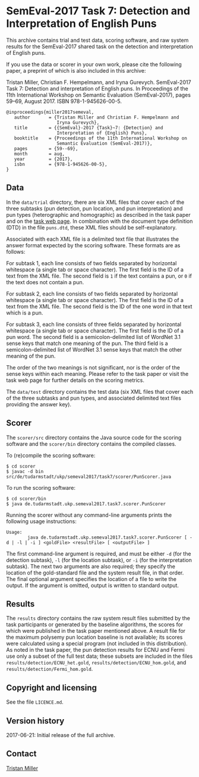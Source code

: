 SemEval-2017 Task 7: Detection and Interpretation of English Puns
==================================================================

This archive contains trial and test data, scoring software, and raw
system results for the SemEval-2017 shared task on the detection and
interpretation of English puns.

If you use the data or scorer in your own work, please cite the
following paper, a preprint of which is also included in this archive:

Tristan Miller, Christian F. Hempelmann, and Iryna Gurevych.
SemEval-2017 Task 7: Detection and interpretation of English puns. In
Proceedings of the 11th International Workshop on Semantic Evaluation
(SemEval-2017), pages 59–69, August 2017. ISBN 978-1-945626-00-5.

```
@inproceedings{miller2017semeval,
   author       = {Tristan Miller and Christian F. Hempelmann and
                   Iryna Gurevych},
   title        = {{SemEval}-2017 {Task}~7: {Detection} and
                   Interpretation of {English} Puns},
   booktitle    = {Proceedings of the 11th International Workshop on
                   Semantic Evaluation (SemEval-2017)},
   pages        = {59--69},
   month        = aug,
   year         = {2017},
   isbn         = {978-1-945626-00-5},
}
```

Data
----

In the `data/trial` directory, there are six XML files that cover each
of the three subtasks (pun detection, pun location, and pun
interpretation) and pun types (heterographic and homographic) as
described in the task paper and on the
[task web page](http://alt.qcri.org/semeval2017/task7/).  In
combination with the document type definition (DTD) in the file
`puns.dtd`, these XML files should be self-explanatory.

Associated with each XML file is a delimited text file that
illustrates the answer format expected by the scoring software.  These
formats are as follows:

For subtask 1, each line consists of two fields separated by
horizontal whitespace (a single tab or space character).  The first
field is the ID of a text from the XML file.  The second field is `1`
if the text contains a pun, or `0` if the text does not contain a pun.

For subtask 2, each line consists of two fields separated by
horizontal whitespace (a single tab or space character).  The first
field is the ID of a text from the XML file.  The second field is the
ID of the one word in that text which is a pun.

For subtask 3, each line consists of three fields separated by
horizontal whitespace (a single tab or space character).  The first
field is the ID of a pun word.  The second field is a
semicolon-delimited list of WordNet 3.1 sense keys that match one
meaning of the pun.  The third field is a semicolon-delimited list of
WordNet 3.1 sense keys that match the other meaning of the pun.

The order of the two meanings is not significant, nor is the order of
the sense keys within each meaning.  Please refer to the task paper or
visit the task web page for further details on the scoring metrics.

The `data/test` directory contains the test data (six XML files that
cover each of the three subtasks and pun types, and associated
delimited text files providing the answer key).

Scorer
------

The `scorer/src` directory contains the Java source code for the
scoring software and the `scorer/bin` directory contains the compiled
classes.

To (re)compile the scoring software:

```
$ cd scorer
$ javac -d bin src/de/tudarmstadt/ukp/semeval2017/task7/scorer/PunScorer.java
```

To run the scoring software:

```
$ cd scorer/bin
$ java de.tudarmstadt.ukp.semeval2017.task7.scorer.PunScorer
```

Running the scorer without any command-line arguments prints the
following usage instructions:

```
Usage:
        java de.tudarmstadt.ukp.semeval2017.task7.scorer.PunScorer [ -d | -l | -i ] <goldFile> <resultFile> [ <outputFile> ]
```

The first command-line argument is required, and must be either `-d`
(for the detection subtask), `-l` (for the location subtask), or `-i`
(for the interpretation subtask).  The next two arguments are also
required; they specify the location of the gold-standard file and the
system result file, in that order.  The final optional argument
specifies the location of a file to write the output.  If the argument
is omitted, output is written to standard output.

Results
-------

The `results` directory contains the raw system result files submitted
by the task participants or generated by the baseline algorithms, the
scores for which were published in the task paper mentioned above.  A
result file for the maximum polysemy pun location baseline is not
available; its scores were calculated using a special program (not
included in this distribution).  As noted in the task paper, the pun
detection results for ECNU and Fermi use only a subset of the full
test data; these subsets are included in the files
`results/detection/ECNU_het.gold`, `results/detection/ECNU_hom.gold`,
and `results/detection/Fermi_hom.gold`.

Copyright and licensing
-----------------------

See the file `LICENCE.md`.

Version history
---------------

2017-06-21: Initial release of the full archive.

Contact
-------

[Tristan Miller](mailto:miller@ukp.informatik.tu-darmstadt.de)

